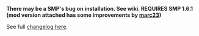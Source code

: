 **There may be a SMP's bug on installation. See wiki.
REQUIRES SMP 1.6.1 (mod version attached has some improvements by [marc23](https://hydrogenaud.io/index.php/topic,116669.msg1026243.html#msg1026243))**

See full [changelog here](https://github.com/regorxxx/ListenBrainz-SMP/blob/main/CHANGELOG.md).